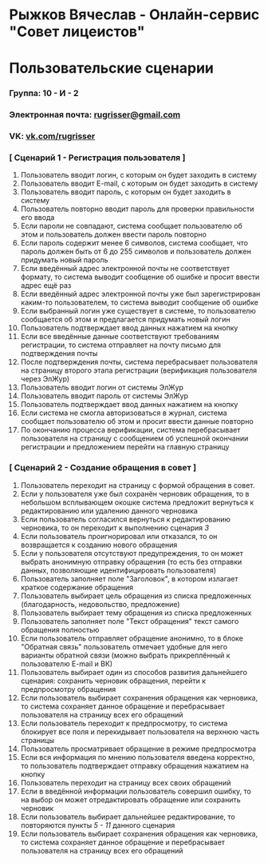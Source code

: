 # Рыжков Вячеслав - Онлайн-сервис "Совет лицеистов"

# Пользовательские сценарии

### Группа: 10 - И - 2

### Электронная почта: rugrisser@gmail.com

### VK: [vk.com/rugrisser](https://vk.com/rugrisser)

### [ Сценарий 1 - Регистрация пользователя ]

1. Пользователь вводит логин, с которым он будет заходить в систему
2. Пользователь вводит E-mail, с которым он будет заходить в систему
3. Пользователь вводит пароль, с которым он будет заходить в систему
4. Пользователь повторно вводит пароль для проверки правильности его ввода
5. Если пароли не совпадают, система сообщает пользователю об этом и пользователь должен ввести пароль повторно
6. Если пароль содержит менее 6 символов, система сообщает, что пароль должен быть от 6 до 255 символов и пользователь должен придумать новый пароль
7. Если введённый адрес электронной почты не соответствует формату, то система выводит сообщение об ошибке и просит ввести адрес ещё раз
8. Если введённый адрес электронной почты уже был зарегистрирован каким-то пользователем, то система выводит сообщение об ошибке
9. Если выбранный логин уже существует в системе, то пользователю сообщается об этом и предлагается придумать новый логин
10. Пользователь подтверждает ввод данных нажатием на кнопку
11. Если все введённые данные соответствуют требованиям регистрации, то система отправляет на почту письмо для подтверждения почты
12. После подтверждения почты, система перебрасывает пользователя на страницу второго этапа регистрации (верификация пользователя через ЭлЖур)
13. Пользователь вводит логин от системы ЭлЖур
14. Пользователь вводит пароль от системы ЭлЖур
15. Пользователь подтверждает ввод данных нажатием на кнопку
16. Если система не смогла авторизоваться в журнал, система сообщает пользователю об этом и просит ввести данные повторно
17. По окончанию процесса верификации, система перебрасывает пользователя на страницу с сообщением об успешной окончании регистрации и предложением перейти на главную страницу

### [ Сценарий 2 - Создание обращения в совет ]

1. Пользователь переходит на страницу с формой обращения в совет.
2. Если у пользователя уже был сохранён черновик обращения, то в небольшом всплывающем окошке система предложит вернуться к редактированию или удалению данного черновика
3. Если пользователь согласился вернуться к редактированию черновика, то он переходит к выполнению сценария *3*
4. Если пользователь проигнорировал или отказался, то он возвращается к созданию нового обращения 
5. Если у пользователя отсутствуют предупреждения, то он может выбрать анонимную отправку обращения (то есть без отправки данных, позволяющие идентифицировать пользователя)
6. Пользователь заполняет поле "Заголовок", в котором излагает краткое содержание обращения
7. Пользователь выбирает цель обращения из списка предложенных (благодарность, недовольство, предложение)
8. Пользователь выбирает тему обращения из списка предложенных
9. Пользователь заполняет поле "Текст обращения" текст самого обращения полностью
10. Если пользователь отправляет обращение анонимно, то в блоке "Обратная связь" пользователь отмечает удобные для него варианты обратной связи (можно выбрать прикреплённый к пользователю E-mail и ВК)
11. Пользователь выбирает один из способов развития дальнейшего сценария: сохранить черновик обращения, перейти к предпросмотру обращения
12. Если пользователь выбирает сохранения обращения как черновика, то система сохраняет данное обращение и перебрасывает пользователя на страницу всех его обращений
13. Если пользователь переходит к предпросмотру, то система блокирует все поля и перекидывает пользователя на верхнюю часть страницы
14. Пользователь просматривает обращение в режиме предпросмотра
15. Если вся информация по мнению пользователя введена корректно, то пользователь подтверждает отправку обращения нажатием на кнопку
16. Пользователь переходит на страницу всех своих обращений
17. Если в введённой информации пользователь совершил ошибку, то на выбор он может отредактировать обращение или сохранить черновик
18. Если пользователь выбирает дальнейшее редактирование, то повторяются пункты *5 - 11* данного сценария
19. Если пользователь выбирает сохранения обращения как черновика, то система сохраняет данное обращение и перебрасывает пользователя на страницу всех его обращений